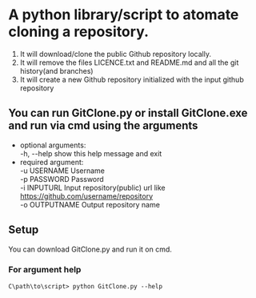 # A python library/script to atomate cloning a repository. 
1. It will download/clone the public Github repository locally. 
2. It will remove the files LICENCE.txt and README.md and all the git history(and branches) 
3. It will create a new Github repository initialized with the input github repository

## You can run GitClone.py or install GitClone.exe and run via cmd using the arguments
* optional arguments:  
-h, --help     show this help message and exit
* required argument:  
-u USERNAME    Username  
-p PASSWORD    Password  
-i INPUTURL    Input repository(public) url like https://github.com/username/repository  
-o OUTPUTNAME  Output repository name

## Setup
You can download GitClone.py and run it on cmd.  
### For argument help
```
C\path\to\script> python GitClone.py --help
```
